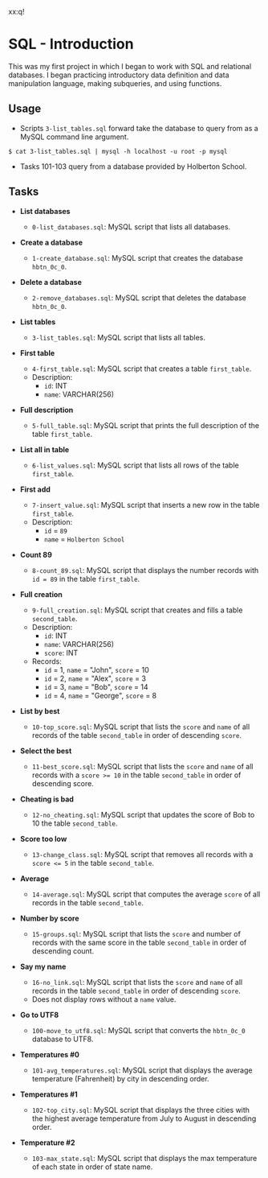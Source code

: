 xx:q!
# SQL - Introduction

This was my first project in which I began to work with SQL and relational
databases. I began practicing introductory data definition and data
manipulation language, making subqueries, and using functions.

## Usage

* Scripts `3-list_tables.sql` forward take the database to query from as a MySQL
command line argument.

```
$ cat 3-list_tables.sql | mysql -h localhost -u root -p mysql
```

* Tasks 101-103 query from a database provided by Holberton School.

## Tasks

* **List databases**
  * `0-list_databases.sql`: MySQL script that lists all databases.

* **Create a database**
  * `1-create_database.sql`: MySQL script that creates the database
`hbtn_0c_0`.

* **Delete a database**
  * `2-remove_databases.sql`: MySQL script that deletes the database
`hbtn_0c_0`.

* **List tables**
  * `3-list_tables.sql`: MySQL script that lists all tables.

* **First table**
  * `4-first_table.sql`: MySQL script that creates a table `first_table`.
  * Description:
    * `id`: INT
    * `name`: VARCHAR(256)

* **Full description**
  * `5-full_table.sql`: MySQL script that prints the full description of the
table `first_table`.

* **List all in table**
  * `6-list_values.sql`: MySQL script that lists all rows of the table
`first_table`.

* **First add**
  * `7-insert_value.sql`: MySQL script that inserts a new row in the table
`first_table`.
  * Description:
    * `id` = `89`
    * `name` = `Holberton School`

* **Count 89**
  * `8-count_89.sql`: MySQL script that displays the number records with `id =
89` in the table `first_table`.

* **Full creation**
  * `9-full_creation.sql`: MySQL script that creates and fills a table
`second_table`.
  * Description:
    * `id`: INT
    * `name`: VARCHAR(256)
    * `score`: INT
  * Records:
    * `id` = 1, `name` = "John", `score` = 10
    * `id` = 2, `name` = "Alex", `score` = 3
    * `id` = 3, `name` = "Bob", `score` = 14
    * `id` = 4, `name` = "George", `score` = 8

* **List by best**
  * `10-top_score.sql`: MySQL script that lists the `score` and `name` of all
records of the table `second_table` in order of descending `score`.

* **Select the best**
  * `11-best_score.sql`: MySQL script that lists the `score` and `name` of all
records with a `score >= 10` in the table `second_table` in order of descending
score.

* **Cheating is bad**
  * `12-no_cheating.sql`: MySQL script that updates the score of Bob to 10
the table `second_table`.

* **Score too low**
  * `13-change_class.sql`: MySQL script that removes all records with a
`score <= 5` in the table `second_table`.

* **Average**
  * `14-average.sql`: MySQL script that computes the average `score` of all
records in the table `second_table`.

* **Number by score**
  * `15-groups.sql`: MySQL script that lists the `score` and number of records
with the same score in the table `second_table` in order of descending count.

* **Say my name**
  * `16-no_link.sql`: MySQL script that lists the `score` and `name` of all
records in the table `second_table` in order of descending `score`.
  * Does not display rows without a `name` value.

* **Go to UTF8**
  * `100-move_to_utf8.sql`: MySQL script that converts the `hbtn_0c_0`
database to UTF8.

* **Temperatures #0**
  * `101-avg_temperatures.sql`: MySQL script that displays the average
temperature (Fahrenheit) by city in descending order.

* **Temperatures #1**
  * `102-top_city.sql`: MySQL script that displays the three cities with the
highest average temperature from July to August in descending order.

* **Temperature #2**
  * `103-max_state.sql`: MySQL script that displays the max temperature of each
state in order of state name.

